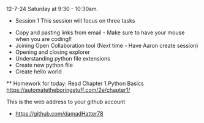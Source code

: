 
 12-7-24 Saturday at 9:30 - 10:30am. 

- Session 1 
This session will focus on three tasks
* Copy and pasting links from email - Make sure to have your mouse when you are coding!!
* Joining Open Collaboration tool (Next time - Have Aaron create session) 
* Opening and closing explorer
* Understanding python file extensions
* Create new python file
* Create hello world

** Homework for today: Read Chapter 1.Python Basics https://automatetheboringstuff.com/2e/chapter1/

 This is the web address to your github account
- https://github.com/damadHatter78 